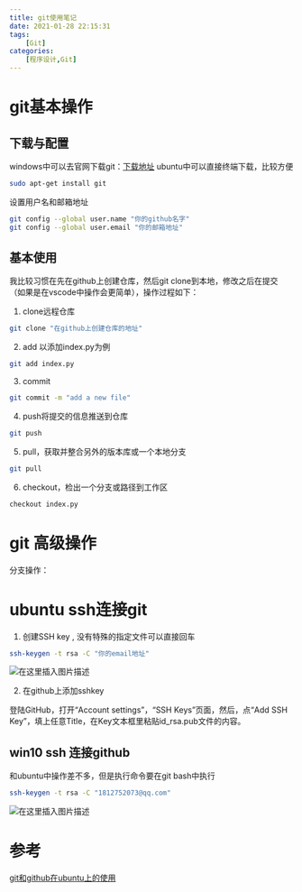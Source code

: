 ```yaml
---
title: git使用笔记
date: 2021-01-28 22:15:31
tags: 
    [Git] 
categories: 
    [程序设计,Git]
---
```

# git基本操作
## 下载与配置
windows中可以去官网下载git：[下载地址](https://git-scm.com/downloads)
ubuntu中可以直接终端下载，比较方便

```bash
sudo apt-get install git
```
设置用户名和邮箱地址

```bash
git config --global user.name "你的github名字"
git config --global user.email "你的邮箱地址"
```

## 基本使用
我比较习惯在先在github上创建仓库，然后git clone到本地，修改之后在提交（如果是在vscode中操作会更简单），操作过程如下：

 1. clone远程仓库
```bash
git clone "在github上创建仓库的地址"
```
2. add
以添加index.py为例
```bash
git add index.py
```
3. commit

```bash
git commit -m "add a new file"
```
4. push将提交的信息推送到仓库

```bash
git push
```
5. pull，获取并整合另外的版本库或一个本地分支

```bash
git pull
```
6. checkout，检出一个分支或路径到工作区

```bash
checkout index.py
```

# git 高级操作
分支操作：



# ubuntu ssh连接git

 1. 创建SSH key , 没有特殊的指定文件可以直接回车

 

```bash
ssh-keygen -t rsa -C "你的email地址"
```
![在这里插入图片描述](https://img-blog.csdnimg.cn/20200602165441521.png?x-oss-process=image/watermark,type_ZmFuZ3poZW5naGVpdGk,shadow_10,text_aHR0cHM6Ly9ibG9nLmNzZG4ubmV0L3FxXzQ1MTcyMTU2,size_16,color_FFFFFF,t_70)

 2. 在github上添加sshkey
 
登陆GitHub，打开“Account settings”，“SSH Keys”页面，然后，点“Add SSH Key”，填上任意Title，在Key文本框里粘贴id_rsa.pub文件的内容。

## win10 ssh 连接github
和ubuntu中操作差不多，但是执行命令要在git bash中执行

```bash
ssh-keygen -t rsa -C "1812752073@qq.com"
```
![在这里插入图片描述](https://img-blog.csdnimg.cn/20200602185729683.png?x-oss-process=image/watermark,type_ZmFuZ3poZW5naGVpdGk,shadow_10,text_aHR0cHM6Ly9ibG9nLmNzZG4ubmV0L3FxXzQ1MTcyMTU2,size_16,color_FFFFFF,t_70)
# 参考
[git和github在ubuntu上的使用](https://blog.csdn.net/u012526120/article/details/49401871)